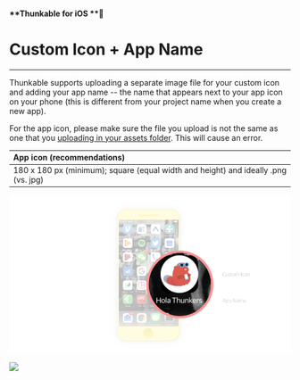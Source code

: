 #### **Thunkable for iOS **

# Custom Icon + App Name

---

Thunkable supports uploading a separate image file for your custom icon and adding your app name -- the name that appears next to your app icon on your phone \(this is different from your project name when you create a new app\).

For the app icon, please make sure the file you upload is not the same as one that you [uploading in your assets folder](/ios/components/app-settings/upload-media.md). This will cause an error.

| App icon \(recommendations\) |
| :--- |
| 180 x 180 px \(minimum\); square \(equal width and height\) and ideally .png \(vs. jpg\) |

![](/assets/custom-icon-ios-1.png)

![](https://github.com/thunkable/docs-thunkable-com/blob/master/assets/custom-icon-ios.gif?raw=true)

